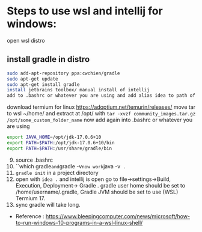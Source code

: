 # Steps to use wsl and intellij for windows:
  open wsl distro
## install gradle in distro
```bash
sudo add-apt-repository ppa:cwchien/gradle
sudo apt-get update
sudo apt-get install gradle
install jetbrains toolbox/ manual install of intellij
add to .bashrc or whatever you are using and add alias idea to path of idea64 executable
```
download termium for linux https://adoptium.net/temurin/releases/
move tar to wsl ~/home/ and extract at /opt/ with `tar -xvzf community_images.tar.gz /opt/some_custom_folder_name`
now add again into .bashrc or whatever you are using
```bash
export JAVA_HOME=/opt/jdk-17.0.6+10 
export PATH=$PATH:/opt/jdk-17.0.6+10/bin
export PATH=$PATH:/usr/share/gradle/bin
```
9. source .bashrc
10. ``which gradle` and `gradle -v` now work `java -v` .`
11. `gradle init` in a project directory
12.  open with  `idea .` and intellij is open  go to file->settings->Build, Execution, Deployment-> Gradle . gradle user home should be set to /home/username/.gradle, Gradle JVM should be set to use (WSL) Termium 17.
13. sync gradle will take long. 

* Reference : https://www.bleepingcomputer.com/news/microsoft/how-to-run-windows-10-programs-in-a-wsl-linux-shell/
